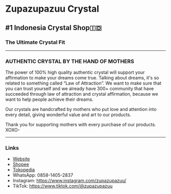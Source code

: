 # Zupazupazuu Crystal

## #1 Indonesia Crystal Shop🇮🇩
### The Ultimate Crystal Fit

---

### AUTHENTIC CRYSTAL BY THE HAND OF MOTHERS

The power of 100% high quality authentic crystal will support your affirmation to make your dreams come true. Talking about dreams, it's so related to something called “Law of Attraction”. We want to make sure that you can trust yourself and we already have 300+ community that have succeeded through law of attraction and crystal affirmation, because we want to help people achieve their dreams.

Our crystals are handcrafted by mothers who put love and attention into every detail, giving wonderful value and art to our products.

Thank you for supporting mothers with every purchase of our products. XOXO-

---

### Links

- [Website](https://zupazupazuu.com/)
- [Shopee](https://shopee.co.id/zupazupazuu9)
- [Tokopedia](https://www.tokopedia.com/zupazupazuu)
- WhatsApp: 0858-1405-2837
- Instagram: https://www.instagram.com/zupazupazuu/
- TikTok: https://www.tiktok.com/@zupazupazuu
